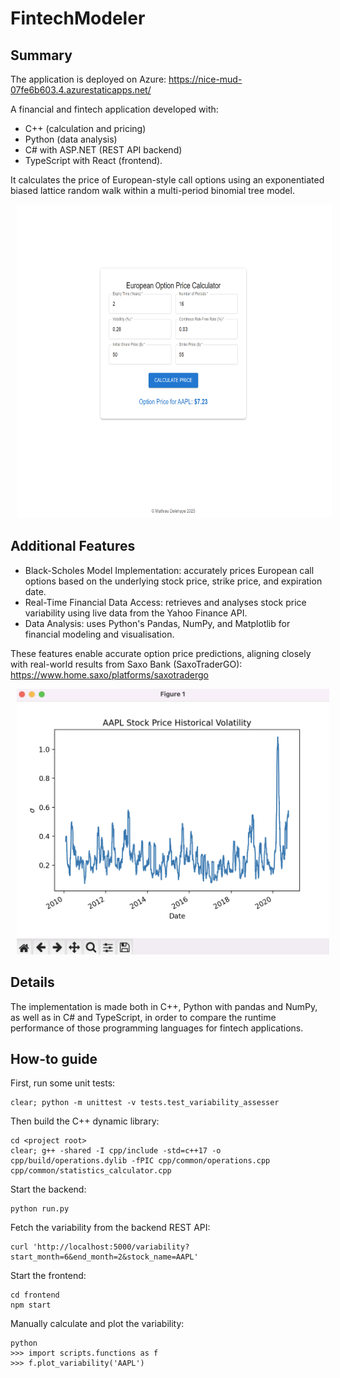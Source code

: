 # FintechModeler

## Summary 

The application is deployed on Azure: https://nice-mud-07fe6b603.4.azurestaticapps.net/

A financial and fintech application developed with:
- C++ (calculation and pricing)
- Python (data analysis)
- C# with ASP.NET (REST API backend)
- TypeScript with React (frontend).

It calculates the price of European-style call options using an exponentiated biased lattice random walk within a multi-period binomial tree model.

<kbd>
  <img src="screenshots/screenshot01.png" height ="502" width="673" hspace="10" />
</kbd>

## Additional Features

- Black-Scholes Model Implementation: accurately prices European call options based on the underlying stock price, strike price, and expiration date.
- Real-Time Financial Data Access: retrieves and analyses stock price variability using live data from the Yahoo Finance API.
- Data Analysis: uses Python's Pandas, NumPy, and Matplotlib for financial modeling and visualisation.

These features enable accurate option price predictions, aligning closely with real-world results from Saxo Bank (SaxoTraderGO): https://www.home.saxo/platforms/saxotradergo

<kbd>
  <img src="screenshots/screenshot02.png" height ="425" width="500" hspace="10" />
</kbd>

<br/>

## Details

The implementation is made both in C++, Python with pandas and NumPy, as well as in C# and TypeScript, in order to compare the runtime performance of those programming languages for fintech applications.

## How-to guide

First, run some unit tests:
```
clear; python -m unittest -v tests.test_variability_assesser
```

Then build the C++ dynamic library:
```
cd <project root>
clear; g++ -shared -I cpp/include -std=c++17 -o cpp/build/operations.dylib -fPIC cpp/common/operations.cpp cpp/common/statistics_calculator.cpp 
```

Start the backend:
```
python run.py
```

Fetch the variability from the backend REST API:
```
curl 'http://localhost:5000/variability?start_month=6&end_month=2&stock_name=AAPL'
```

Start the frontend:
```
cd frontend
npm start
```

Manually calculate and plot the variability:
```
python
>>> import scripts.functions as f
>>> f.plot_variability('AAPL')
```

